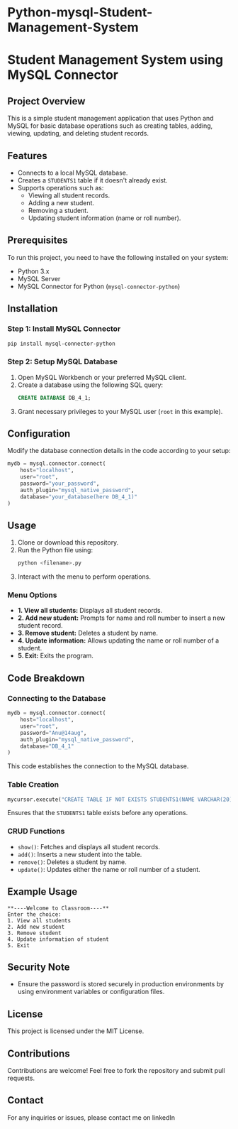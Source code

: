 # Python-mysql-Student-Management-System
# Student Management System using MySQL Connector

## Project Overview
This is a simple student management application that uses Python and MySQL for basic database operations such as creating tables, adding, viewing, updating, and deleting student records.

## Features
- Connects to a local MySQL database.
- Creates a `STUDENTS1` table if it doesn't already exist.
- Supports operations such as:
  - Viewing all student records.
  - Adding a new student.
  - Removing a student.
  - Updating student information (name or roll number).

## Prerequisites
To run this project, you need to have the following installed on your system:
- Python 3.x
- MySQL Server
- MySQL Connector for Python (`mysql-connector-python`)

## Installation
### Step 1: Install MySQL Connector
```bash
pip install mysql-connector-python 

```

### Step 2: Setup MySQL Database
1. Open MySQL Workbench or your preferred MySQL client.
2. Create a database using the following SQL query:
   ```sql
   CREATE DATABASE DB_4_1;
   ```
3. Grant necessary privileges to your MySQL user (`root` in this example).

## Configuration
Modify the database connection details in the code according to your setup:
```python
mydb = mysql.connector.connect(
    host="localhost",
    user="root",
    password="your_password",
    auth_plugin="mysql_native_password",
    database="your_database(here DB_4_1)"
)
```

## Usage
1. Clone or download this repository.
2. Run the Python file using:
   ```bash
   python <filename>.py
   ```
3. Interact with the menu to perform operations.

### Menu Options
- **1. View all students:** Displays all student records.
- **2. Add new student:** Prompts for name and roll number to insert a new student record.
- **3. Remove student:** Deletes a student by name.
- **4. Update information:** Allows updating the name or roll number of a student.
- **5. Exit:** Exits the program.

## Code Breakdown
### Connecting to the Database
```python
mydb = mysql.connector.connect(
    host="localhost",
    user="root",
    password="Anu@14aug",
    auth_plugin="mysql_native_password",
    database="DB_4_1"
)
```
This code establishes the connection to the MySQL database.

### Table Creation
```python
mycursor.execute("CREATE TABLE IF NOT EXISTS STUDENTS1(NAME VARCHAR(20), ROLL_NO INT)")
```
Ensures that the `STUDENTS1` table exists before any operations.

### CRUD Functions
- `show()`: Fetches and displays all student records.
- `add()`: Inserts a new student into the table.
- `remove()`: Deletes a student by name.
- `update()`: Updates either the name or roll number of a student.

## Example Usage
```
**----Welcome to Classroom----**
Enter the choice: 
1. View all students
2. Add new student
3. Remove student
4. Update information of student
5. Exit
```

## Security Note
- Ensure the password is stored securely in production environments by using environment variables or configuration files.

## License
This project is licensed under the MIT License.

## Contributions
Contributions are welcome! Feel free to fork the repository and submit pull requests.

## Contact
For any inquiries or issues, please contact me on linkedIn

